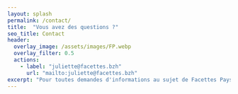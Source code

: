 ```yaml
---
layout: splash
permalink: /contact/
title:  "Vous avez des questions ?"
seo_title: Contact
header:
  overlay_image: /assets/images/FP.webp
  overlay_filter: 0.5
  actions:
    - label: "juliette@facettes.bzh"
      url: "mailto:juliette@facettes.bzh"
excerpt: "Pour toutes demandes d'informations au sujet de Facettes Paysages, contactez-moi par mail ou par téléphone au 07.84.31.80.96."
---
```

